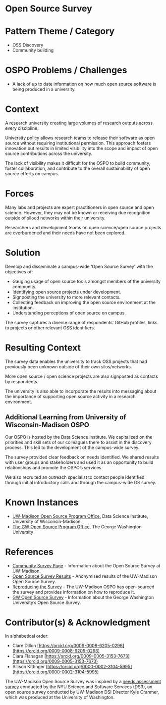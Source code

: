 # Open Source Survey

# Pattern Theme / Category

* OSS Discovery  
* Community building

# OSPO Problems / Challenges

* A lack of up to date information on how much open source software is being produced in a university.

# Context

A research university creating large volumes of research outputs across every discipline.

University policy allows research teams to release their software as open source without requiring institutional permission. This approach fosters innovation but results in limited visibility into the scope and impact of open source contributions across the university.

The lack of visibility makes it difficult for the OSPO to build community, foster collaboration, and contribute to the overall sustainability of open source efforts on campus.

# Forces

Many labs and projects are expert practitioners in open source and open science. However, they may not be known or receiving due recognition outside of siloed networks within their university.

Researchers and development teams on open science/open source projects are overburdened and their needs have not been explored.

# Solution

Develop and disseminate a campus-wide ‘Open Source Survey’ with the objectives of:

* Gauging usage of open source tools amongst members of the university community.  
* Identifying open source projects under development.   
* Signposting the university to more relevant contacts.  
* Collecting feedback on improving the open source environment at the institution.  
* Understanding perceptions of open source on campus. 

The survey captures a diverse range of respondents’ GitHub profiles, links to projects or other relevant OSS identifiers.

# Resulting Context

The survey data enables the university to track OSS projects that had previously been unknown outside of their own silos/networks.

More open source / open science projects are also signposted as contacts by respondents.

The university is also able to incorporate the results into messaging about the importance of supporting open source activity in a research environment.

## Additional Learning from University of Wisconsin-Madison OSPO

Our OSPO is hosted by the Data Science Institute. We capitalized on the priorities and skill sets of our colleagues there to assist in the discovery process. This led to the development of the campus-wide survey.

The survey provided clear feedback on needs identified.  We shared results with user groups and stakeholders and used it as an opportunity to build relationships and promote the OSPO’s services.

We also recruited an outreach specialist to contact people identified through initial introductory calls and through the campus-wide OS survey.

# Known Instances

* [UW-Madison Open Source Program Office](https://ospo.wisc.edu/), Data Science Institute,   
  University of Wisconsin-Madison  
* [The GW Open Source Program Office](https://ospo.gwu.edu/), The George Washington University 

# References

* [Community Survey Page](https://uw-madison-dsi.github.io/open_source_survey_results/) \- Information about the Open Source Survey at UW-Madison.  
* [Open Source Survey Results](https://uw-madison-dsi.github.io/open_source_survey_results/sample.html) \- Anonymised results of the UW-Madison Open Source Survey.  
* [Reproducing the Survey](https://uw-madison-dsi.github.io/open_source_survey_results/reproduction.html) \- The UW-Madison OSPO has open-sourced the survey and provides information on how to reproduce it.  
* [GW Open Source Survey](https://ospo.gwu.edu/gw-open-source-survey) \- Information about the George Washington University’s Open Source Survey.

# Contributor(s) & Acknowledgment

In alphabetical order: 

* Clare Dillon [https://orcid.org/0009-0008-6205-0296](https://orcid.org/0009-0008-6205-0296)  
* Ciara Flanagan [https://orcid.org/0009-0005-3153-7673](https://orcid.org/0009-0005-3153-7673)  
* Allison Kittinger [https://orcid.org/0000-0002-3104-5995](https://orcid.org/0000-0002-3104-5995)

The UW-Madison Open Source Survey was inspired by a [needs assessment survey](https://github.com/ds3-nyu/Needs-Assessment-Survey) conducted by the NYU Science and Software Services (DS3), an open source survey conducted by UW-Madison DSI Director Kyle Cranmer, which was produced at the University of Washington.
